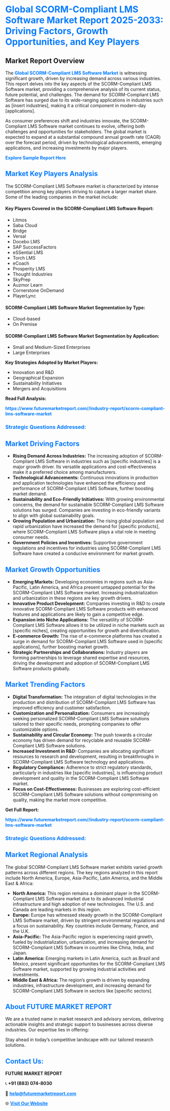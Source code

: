 <h1 style="color: #007BFF;">Global SCORM-Compliant LMS Software Market Report 2025-2033: Driving Factors, Growth Opportunities, and Key Players</h1>

<section id="overview">
<h2>Market Report Overview</h2>
<p>The <a href="https://www.futuremarketreport.com//industry-report/scorm-compliant-lms-software-market" style="color: #007BFF; text-decoration: none;"><strong>Global SCORM-Compliant LMS Software Market</strong></a> is witnessing significant growth, driven by increasing demand across various industries. This report delves into the key aspects of the SCORM-Compliant LMS Software market, providing a comprehensive analysis of its current status, future potential, and challenges. The demand for SCORM-Compliant LMS Software has surged due to its wide-ranging applications in industries such as [insert industries], making it a critical component in modern-day [applications].</p>
<p>As consumer preferences shift and industries innovate, the SCORM-Compliant LMS Software market continues to evolve, offering both challenges and opportunities for stakeholders. The global market is expected to expand at a substantial compound annual growth rate (CAGR) over the forecast period, driven by technological advancements, emerging applications, and increasing investments by major players.</p>
</section>

<section id="overview">
<p><a href="https://www.futuremarketreport.com//request-sample/reportId=47992" style="color: #007BFF; text-decoration: none;"><strong>Explore Sample Report Here</strong></a></p>
</section>

<section id="key-players">
<h2 style="color: #007BFF;">Market Key Players Analysis</h2>
<p>The SCORM-Compliant LMS Software market is characterized by intense competition among key players striving to capture a larger market share. Some of the leading companies in the market include:</p>
<h4>Key Players Covered in the SCORM-Compliant LMS Software Report:</h4>
<ul><li>Litmos</li><li>Saba Cloud</li><li>Bridge</li><li>Versal</li><li>Docebo LMS</li><li>SAP SuccessFactors</li><li>eSSential LMS</li><li>Torch LMS</li><li>eCoach</li><li>Prosperity LMS</li><li>Thought Industries</li><li>SkyPrep</li><li>Auzmor Learn</li><li>Cornerstone OnDemand</li><li>PlayerLync</li></ul>
<h4>SCORM-Compliant LMS Software Market Segmentation by Type:</h4>
<ul><li>Cloud-based</li><li>On Premise</li></ul>

<h4>SCORM-Compliant LMS Software Market Segmentation by Application:</h4>
<ul><li>Small and Medium-Sized Enterprises</li><li>Large Enterprises</li></ul>
<p><strong>Key Strategies Adopted by Market Players:</strong></p>
<ul>
<li>Innovation and R&D</li>
<li>Geographical Expansion</li>
<li>Sustainability Initiatives</li>
<li>Mergers and Acquisitions</li>
</ul>
</section>

<section>
<p><strong>Read Full Analysis: </strong></p><a href="https://www.futuremarketreport.com//industry-report/scorm-compliant-lms-software-market" style="color: #007BFF; text-decoration: none;"><strong>https://www.futuremarketreport.com//industry-report/scorm-compliant-lms-software-market</strong></a>
<h3 style="color: #007BFF;">Strategic Questions Addressed:</h3>
</section>

<section id="driving-factors">
<h2 style="color: #007BFF;">Market Driving Factors</h2>
<ul>
<li><strong>Rising Demand Across Industries:</strong> The increasing adoption of SCORM-Compliant LMS Software in industries such as [specific industries] is a major growth driver. Its versatile applications and cost-effectiveness make it a preferred choice among manufacturers.</li>
<li><strong>Technological Advancements:</strong> Continuous innovations in production and application technologies have enhanced the efficiency and performance of SCORM-Compliant LMS Software, further boosting market demand.</li>
<li><strong>Sustainability and Eco-Friendly Initiatives:</strong> With growing environmental concerns, the demand for sustainable SCORM-Compliant LMS Software solutions has surged. Companies are investing in eco-friendly variants to align with global sustainability goals.</li>
<li><strong>Growing Population and Urbanization:</strong> The rising global population and rapid urbanization have increased the demand for [specific products], where SCORM-Compliant LMS Software plays a vital role in meeting consumer needs.</li>
<li><strong>Government Policies and Incentives:</strong> Supportive government regulations and incentives for industries using SCORM-Compliant LMS Software have created a conducive environment for market growth.</li>
</ul>
</section>

<section id="growth-opportunities">
<h2 style="color: #007BFF;">Market Growth Opportunities</h2>
<ul>
<li><strong>Emerging Markets:</strong> Developing economies in regions such as Asia-Pacific, Latin America, and Africa present untapped potential for the SCORM-Compliant LMS Software market. Increasing industrialization and urbanization in these regions are key growth drivers.</li>
<li><strong>Innovative Product Development:</strong> Companies investing in R&D to create innovative SCORM-Compliant LMS Software products with enhanced features and applications are likely to gain a competitive edge.</li>
<li><strong>Expansion into Niche Applications:</strong> The versatility of SCORM-Compliant LMS Software allows it to be utilized in niche markets such as [specific niches], creating opportunities for growth and diversification.</li>
<li><strong>E-commerce Growth:</strong> The rise of e-commerce platforms has created a surge in demand for SCORM-Compliant LMS Software used in [specific applications], further boosting market growth.</li>
<li><strong>Strategic Partnerships and Collaborations:</strong> Industry players are forming partnerships to leverage shared expertise and resources, driving the development and adoption of SCORM-Compliant LMS Software products globally.</li>
</ul>
</section>

<section id="trending-factors">
<h2 style="color: #007BFF;">Market Trending Factors</h2>
<ul>
<li><strong>Digital Transformation:</strong> The integration of digital technologies in the production and distribution of SCORM-Compliant LMS Software has improved efficiency and customer satisfaction.</li>
<li><strong>Customization and Personalization:</strong> Consumers are increasingly seeking personalized SCORM-Compliant LMS Software solutions tailored to their specific needs, prompting companies to offer customizable options.</li>
<li><strong>Sustainability and Circular Economy:</strong> The push towards a circular economy has driven demand for recyclable and reusable SCORM-Compliant LMS Software solutions.</li>
<li><strong>Increased Investment in R&D:</strong> Companies are allocating significant resources to research and development, resulting in breakthroughs in SCORM-Compliant LMS Software technology and applications.</li>
<li><strong>Regulatory Compliance:</strong> Adherence to strict regulatory standards, particularly in industries like [specific industries], is influencing product development and quality in the SCORM-Compliant LMS Software market.</li>
<li><strong>Focus on Cost-Effectiveness:</strong> Businesses are exploring cost-efficient SCORM-Compliant LMS Software solutions without compromising on quality, making the market more competitive.</li>
</ul>
</section>

<section>
<p><strong>Get Full Report: </strong></p><a href="https://www.futuremarketreport.com//industry-report/scorm-compliant-lms-software-market" style="color: #007BFF; text-decoration: none;"><strong>https://www.futuremarketreport.com//industry-report/scorm-compliant-lms-software-market</strong></a>
<h3 style="color: #007BFF;">Strategic Questions Addressed:</h3>
</section>


<section id="regional-analysis">
<h2 style="color: #007BFF;">Market Regional Analysis</h2>
<p>The global SCORM-Compliant LMS Software market exhibits varied growth patterns across different regions. The key regions analyzed in this report include North America, Europe, Asia-Pacific, Latin America, and the Middle East & Africa:</p>
<ul>
<li><strong>North America:</strong> This region remains a dominant player in the SCORM-Compliant LMS Software market due to its advanced industrial infrastructure and high adoption of new technologies. The U.S. and Canada are leading markets in this region.</li>
<li><strong>Europe:</strong> Europe has witnessed steady growth in the SCORM-Compliant LMS Software market, driven by stringent environmental regulations and a focus on sustainability. Key countries include Germany, France, and the U.K.</li>
<li><strong>Asia-Pacific:</strong> The Asia-Pacific region is experiencing rapid growth, fueled by industrialization, urbanization, and increasing demand for SCORM-Compliant LMS Software in countries like China, India, and Japan.</li>
<li><strong>Latin America:</strong> Emerging markets in Latin America, such as Brazil and Mexico, present significant opportunities for the SCORM-Compliant LMS Software market, supported by growing industrial activities and investments.</li>
<li><strong>Middle East & Africa:</strong> The region’s growth is driven by expanding industries, infrastructure development, and increasing demand for SCORM-Compliant LMS Software in sectors like [specific sectors].</li>
</ul>
</section>

<footer>
<h2 style="color: #007BFF;">About FUTURE MARKET REPORT</h2>
<p>We are a trusted name in market research and advisory services, delivering actionable insights and strategic support to businesses across diverse industries. Our expertise lies in offering:</p>

<p>Stay ahead in today’s competitive landscape with our tailored research solutions.</p>

<h2 style="color: #007BFF;">Contact Us:</h2>
<p><strong>FUTURE MARKET REPORT</strong></p>
<p>📞 <strong>+91 (883) 074-8030</strong></p>
<p>📧 <strong><a href="mailto:help@futuremarketreport.com" style="color: #007BFF;">help@futuremarketreport.com</a></strong></p>
<p>🌐 <strong><a href="https://www.futuremarketreport.com/" style="color: #007BFF;">Visit Our Website</a></strong></p>
</footer>